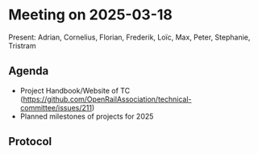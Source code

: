 # Meeting on 2025-03-18

Present: Adrian, Cornelius, Florian, Frederik, Loïc, Max, Peter, Stephanie, Tristram

## Agenda

* Project Handbook/Website of TC (https://github.com/OpenRailAssociation/technical-committee/issues/211)
* Planned milestones of projects for 2025

## Protocol
